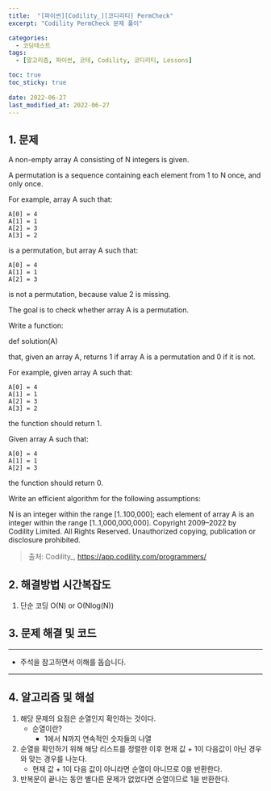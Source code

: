 ```yaml
---
title:  "[파이썬][Codility_][코디리티] PermCheck"
excerpt: "Codility PermCheck 문제 풀이"

categories:
  - 코딩테스트
tags:
  - [알고리즘, 파이썬, 코테, Codility, 코디리티, Lessons]

toc: true
toc_sticky: true
 
date: 2022-06-27
last_modified_at: 2022-06-27
---
```



## 1. 문제

A non-empty array A consisting of N integers is given.

A permutation is a sequence containing each element from 1 to N once, and only once.

For example, array A such that:

    A[0] = 4
    A[1] = 1
    A[2] = 3
    A[3] = 2
is a permutation, but array A such that:

    A[0] = 4
    A[1] = 1
    A[2] = 3
is not a permutation, because value 2 is missing.

The goal is to check whether array A is a permutation.

Write a function:

def solution(A)

that, given an array A, returns 1 if array A is a permutation and 0 if it is not.

For example, given array A such that:

    A[0] = 4
    A[1] = 1
    A[2] = 3
    A[3] = 2
the function should return 1.

Given array A such that:

    A[0] = 4
    A[1] = 1
    A[2] = 3
the function should return 0.

Write an efficient algorithm for the following assumptions:

N is an integer within the range [1..100,000];
each element of array A is an integer within the range [1..1,000,000,000].
Copyright 2009–2022 by Codility Limited. All Rights Reserved. Unauthorized copying, publication or disclosure prohibited.

> 출처: Codility_, https://app.codility.com/programmers/

## 2. 해결방법 시간복잡도
1. 단순 코딩 O(N) or O(Nlog(N))


## 3. 문제 해결 및 코드
--- 

<script src="https://gist.github.com/godhin/9ef2b358e77b2f7e68ccd6a856b325de.js"></script>

- 주석을 참고하면서 이해를 돕습니다.
---

## 4. 알고리즘 및 해설

1. 해당 문제의 요점은 순열인지 확인하는 것이다.
    - 순열이란?
        - 1에서 N까지 연속적인 숫자들의 나열
2. 순열을 확인하기 위해 해당 리스트를 정렬한 이후 현재 값 + 1이 다음값이 아닌 경우와 맞는 경우를 나눈다.
    - 현재 값 + 1이 다음 값이 아니라면 순열이 아니므로 0을 반환한다.
3. 반복문이 끝나는 동안 별다른 문제가 없었다면 순열이므로 1을 반환한다.